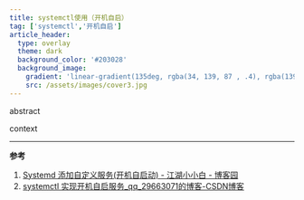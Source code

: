 ```yaml
---
title: systemctl使用（开机自启）
tag: ['systemctl','开机自启']
article_header:
  type: overlay
  theme: dark
  background_color: '#203028'
  background_image:
    gradient: 'linear-gradient(135deg, rgba(34, 139, 87 , .4), rgba(139, 34, 139, .4))'
    src: /assets/images/cover3.jpg
---
```


abstract

<!--more-->
context

---

**参考**
1. [Systemd 添加自定义服务(开机自启动) - 江湖小小白 - 博客园](https://www.cnblogs.com/jhxxb/p/10654554.html)
2. [systemctl 实现开机自启服务_qq_29663071的博客-CSDN博客](https://blog.csdn.net/qq_29663071/article/details/80814081)
